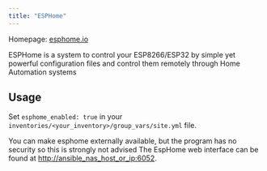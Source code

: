 ```yaml
---
title: "ESPHome"
---
```


Homepage: [esphome.io](https://esphome.io/)

ESPHome is a system to control your ESP8266/ESP32 by simple yet powerful configuration files and control them remotely through Home Automation systems

## Usage

Set `esphome_enabled: true` in your `inventories/<your_inventory>/group_vars/site.yml` file.

You can make esphome externally available, but the program has no security so this is strongly not advised
The EspHome web interface can be found at [http://ansible_nas_host_or_ip:6052](http://ansible_nas_host_or_ip:6052).
